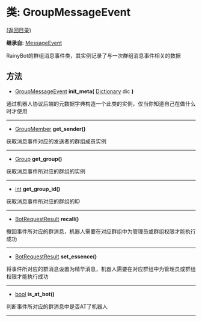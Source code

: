 # 类: GroupMessageEvent  
[(返回目录)](README.md)  
  
**继承自:** [MessageEvent](MessageEvent.md)  
  
RainyBot的群组消息事件类，其实例记录了与一次群组消息事件相关的数据  
  
## 方法 
  
- [GroupMessageEvent](GroupMessageEvent.md) **init_meta(** [Dictionary](https://docs.godotengine.org/en/latest/classes/class_dictionary.html) dic **)**  
  
通过机器人协议后端的元数据字典构造一个此类的实例，仅当你知道自己在做什么时才使用  
  
---  
  
- [GroupMember](GroupMember.md) **get_sender()**  
  
获取消息事件对应的发送者的群组成员实例  
  
---  
  
- [Group](Group.md) **get_group()**  
  
获取消息事件所对应的群组的实例  
  
---  
  
- [int](https://docs.godotengine.org/en/latest/classes/class_int.html) **get_group_id()**  
  
获取消息事件所对应的群组的ID  
  
---  
  
- [BotRequestResult](BotRequestResult.md) **recall()**  
  
撤回事件所对应的群消息，机器人需要在对应群组中为管理员或群组权限才能执行成功  
  
---  
  
- [BotRequestResult](BotRequestResult.md) **set_essence()**  
  
将事件所对应的群消息设置为精华消息，机器人需要在对应群组中为管理员或群组权限才能执行成功  
  
---  
  
- [bool](https://docs.godotengine.org/en/latest/classes/class_bool.html) **is_at_bot()**  
  
判断事件所对应的群消息中是否AT了机器人  
  
---  
  

